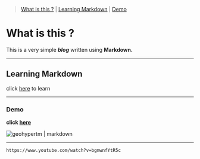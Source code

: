 > [What is this ?](#what-is-this-) | [Learning Markdown](#learning-markdown) | [Demo](#demo)

# What is this ?

 This is a very simple ***blog*** written using **Markdown.**

---

## Learning Markdown

click [here](https://www.markdownguide.org/basic-syntax/) to learn

---

### Demo

**click [here](https://geohypertm.github.io/markdown)**

![geohypertm | markdown]()

---

`https://www.youtube.com/watch?v=bgmwnfYtR5c`
